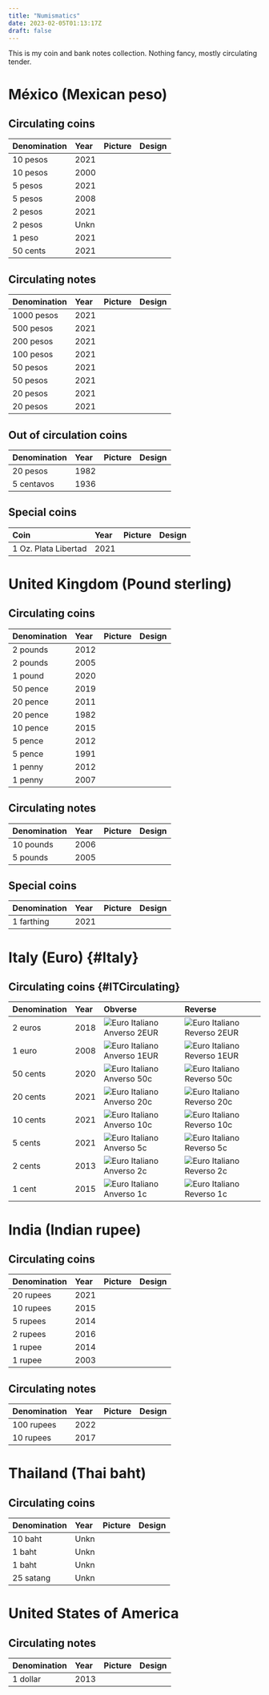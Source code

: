 ```yaml
---
title: "Numismatics"
date: 2023-02-05T01:13:17Z
draft: false
---
```


This is my coin and bank notes collection.
Nothing fancy, mostly circulating tender.

# México (Mexican peso)

## Circulating coins

| Denomination  | Year | Picture | Design |
| :---          | :--- | :---    | :---   |
| 10 pesos      | 2021 |         |        |
| 10 pesos      | 2000 |         |        |
| 5 pesos       | 2021 |         |        |
| 5 pesos       | 2008 |         |        |
| 2 pesos       | 2021 |         |        |
| 2 pesos       | Unkn |         |        |
| 1 peso        | 2021 |         |        |
| 50 cents      | 2021 |         |        |

## Circulating notes

| Denomination  | Year | Picture | Design |
| :---          | :--- | :---    | :---   |
| 1000 pesos    | 2021 |         |        |
| 500 pesos     | 2021 |         |        |
| 200 pesos     | 2021 |         |        |
| 100 pesos     | 2021 |         |        |
| 50 pesos      | 2021 |         |        |
| 50 pesos      | 2021 |         |        |
| 20 pesos      | 2021 |         |        |
| 20 pesos      | 2021 |         |        |

## Out of circulation coins

| Denomination   | Year | Picture | Design |
| :---           | :--- | :---    | :---   |
| 20 pesos       | 1982 |         |        |
| 5 centavos     | 1936 |         |        |

## Special coins

| Coin                 | Year | Picture | Design |
| :---                 | :--- | :---    | :---   |
| 1 Oz. Plata Libertad | 2021 |         |        |

# United Kingdom (Pound sterling)

## Circulating coins

| Denomination | Year | Picture | Design |
| :---         | :--- | :---    | :---   |
| 2 pounds     | 2012 |         |        |
| 2 pounds     | 2005 |         |        |
| 1 pound      | 2020 |         |        |
| 50 pence     | 2019 |         |        |
| 20 pence     | 2011 |         |        |
| 20 pence     | 1982 |         |        |
| 10 pence     | 2015 |         |        |
| 5 pence      | 2012 |         |        |
| 5 pence      | 1991 |         |        |
| 1 penny      | 2012 |         |        |
| 1 penny      | 2007 |         |        |

## Circulating notes

| Denomination | Year | Picture | Design |
| :---         | :--- | :---    | :---   |
| 10 pounds    | 2006 |         |        |
| 5 pounds     | 2005 |         |        |

## Special coins

| Denomination | Year | Picture | Design |
| :---         | :--- | :---    | :---   |
| 1 farthing   | 2021 |         |        |

# Italy (Euro) {#Italy}

## Circulating coins {#ITCirculating}

| Denomination  | Year | Obverse                | Reverse                |
| :---          | :--- | :---                   | :---                   |
| 2 euros       | 2018 | ![Euro Italiano Anverso 2EUR](  /images/numis_eur_it/EUR2_obv.jpg) | ![Euro Italiano Reverso 2EUR](  /images/numis_eur_it/EUR2_rev.jpg) |
| 1 euro        | 2008 | ![Euro Italiano Anverso 1EUR](  /images/numis_eur_it/EUR1_obv.jpg) | ![Euro Italiano Reverso 1EUR](  /images/numis_eur_it/EUR1_rev.jpg) |
| 50 cents      | 2020 | ![Euro Italiano Anverso 50c]( /images/numis_eur_it/EUR05_obv.jpg) | ![Euro Italiano Reverso 50c]( /images/numis_eur_it/EUR05_rev.jpg) |
| 20 cents      | 2021 | ![Euro Italiano Anverso 20c]( /images/numis_eur_it/EUR02_obv.jpg) | ![Euro Italiano Reverso 20c]( /images/numis_eur_it/EUR02_rev.jpg) |
| 10 cents      | 2021 | ![Euro Italiano Anverso 10c]( /images/numis_eur_it/EUR01_obv.jpg) | ![Euro Italiano Reverso 10c]( /images/numis_eur_it/EUR01_rev.jpg) |
| 5 cents       | 2021 | ![Euro Italiano Anverso 5c](/images/numis_eur_it/EUR005_obv.jpg) | ![Euro Italiano Reverso 5c](/images/numis_eur_it/EUR005_rev.jpg) |
| 2 cents       | 2013 | ![Euro Italiano Anverso 2c](/images/numis_eur_it/EUR002_obv.jpg) | ![Euro Italiano Reverso 2c](/images/numis_eur_it/EUR002_rev.jpg) |
| 1 cent        | 2015 | ![Euro Italiano Anverso 1c](/images/numis_eur_it/EUR001_obv.jpg) | ![Euro Italiano Reverso 1c](/images/numis_eur_it/EUR001_rev.jpg) |

# India (Indian rupee)

## Circulating coins

| Denomination  | Year | Picture | Design |
| :---          | :--- | :---    | :---   |
| 20 rupees     | 2021 |         |        |
| 10 rupees     | 2015 |         |        |
| 5 rupees      | 2014 |         |        |
| 2 rupees      | 2016 |         |        |
| 1 rupee       | 2014 |         |        |
| 1 rupee       | 2003 |         |        |

## Circulating notes

| Denomination  | Year | Picture | Design |
| :---          | :--- | :---    | :---   |
| 100 rupees    | 2022 |         |        |
| 10 rupees     | 2017 |         |        |

# Thailand (Thai baht)

## Circulating coins

| Denomination  | Year | Picture | Design |
| :---          | :--- | :---    | :---   |
| 10 baht       | Unkn |         |        |
| 1 baht        | Unkn |         |        |
| 1 baht        | Unkn |         |        |
| 25 satang     | Unkn |         |        |

# United States of America

## Circulating notes

| Denomination  | Year | Picture | Design |
| :---          | :--- | :---    | :---   |
| 1 dollar      | 2013 |         |        |
